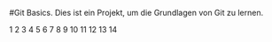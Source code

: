 #Git Basics. Dies ist ein Projekt, um die Grundlagen von Git zu lernen.

1
2
3
4
5
6
7
8
9
10
11
12
13
14
